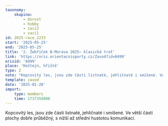 ```yaml
---
taxonomy:
    skupina:
        - dorost
        - hobby
        - zaci2
        - zaci1
id: 2025-race_2233
start: '2025-05-25'
end: '2025-05-25'
title: '2. Žebříček B-Morava 2025– klasická trať'
link: 'https://oris.orientacnisporty.cz/Zavod?id=8499'
orisid: '8499'
place: 'Hoštejn, hřiště'
type: Z
note: "Kopcovitý les, jsou zde části listnaté, jehličnaté i smíšené. Ve větší části plochy dobře\r\nprůběžný, s nižší až střední hustotou komunikací."
template: zavod
date: '2025-01-20'
import:
    type: members
    time: 1737358808
---
```


Kopcovitý les, jsou zde části listnaté, jehličnaté i smíšené. Ve větší části plochy dobře
průběžný, s nižší až střední hustotou komunikací.
